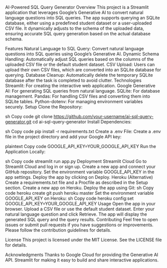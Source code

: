 AI-Powered SQL Query Generator
Overview
This project is a Streamlit application that leverages Google’s Generative AI to convert natural language questions into SQL queries. The app supports querying an SQLite database, either using a predefined student dataset or a user-uploaded CSV file. It dynamically adjusts to the schema of the uploaded data, ensuring accurate SQL query generation based on the actual database schema.

Features
Natural Language to SQL Query: Convert natural language questions into SQL queries using Google’s Generative AI.
Dynamic Schema Handling: Automatically adjust SQL queries based on the columns of the uploaded CSV file or the default student dataset.
CSV Upload: Users can upload their own CSV files, which are converted into an SQLite database for querying.
Database Cleanup: Automatically delete the temporary SQLite database after the task is completed to avoid clutter.
Technologies
Streamlit: For creating the interactive web application.
Google Generative AI: For generating SQL queries from natural language.
SQLite: For database management.
Pandas: For handling CSV files and converting them into SQLite tables.
Python-dotenv: For managing environment variables securely.
Setup
Clone the Repository:

sh
Copy code
git clone https://github.com/your-username/ai-sql-query-generator.git
cd ai-sql-query-generator
Install Dependencies:

sh
Copy code
pip install -r requirements.txt
Create a .env File:
Create a .env file in the project directory and add your Google API key:

plaintext
Copy code
GOOGLE_API_KEY=YOUR_GOOGLE_API_KEY
Run the Application Locally:

sh
Copy code
streamlit run app.py
Deployment
Streamlit Cloud
Go to Streamlit Cloud and log in or sign up.
Create a new app and connect your GitHub repository.
Set the environment variable GOOGLE_API_KEY in the app settings.
Deploy the app by clicking on Deploy.
Heroku (Alternative)
Create a requirements.txt file and a Procfile as described in the Setup section.
Create a new app on Heroku.
Deploy the app using Git:
sh
Copy code
heroku create
git push heroku master
Set the environment variable GOOGLE_API_KEY on Heroku:
sh
Copy code
heroku config:set GOOGLE_API_KEY=YOUR_GOOGLE_API_KEY
Usage
Open the app in your browser.
Upload a CSV file or use the default student dataset.
Enter your natural language question and click Retrieve.
The app will display the generated SQL query and the query results.
Contributing
Feel free to open issues or submit pull requests if you have suggestions or improvements. Please follow the contribution guidelines for details.

License
This project is licensed under the MIT License. See the LICENSE file for details.

Acknowledgments
Thanks to Google Cloud for providing the Generative AI API.
Streamlit for making it easy to build and share interactive applications.
